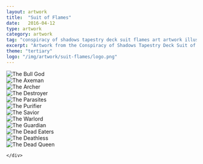 ```yaml
---
layout: artwork
title:  "Suit of Flames"
date:   2016-04-12
type: artwork
category: artwork
tag: "conspiracy of shadows tapestry deck suit flames art artwork illustration"
excerpt: "Artwork from the Conspiracy of Shadows Tapestry Deck Suit of Flames, a themed take on the traditional tarot deck."
theme: "tertiary"
logo: "/img/artwork/suit-flames/logo.png"
---
```

<div class="image-container">
	<div class="wrapper">
		<section class="artwork">
			<img src="/img/artwork/suit-flames/01-BullGod.jpg" alt="The Bull God"/>		
		</section>
		<section class="artwork">
			<img src="/img/artwork/suit-flames/02-Axeman.jpg" alt="The Axeman"/>		
		</section>
		<section class="artwork">
			<img src="/img/artwork/suit-flames/03-Archer.jpg" alt="The Archer"/>		
		</section>
		<section class="artwork">
			<img src="/img/artwork/suit-flames/04-Destroyer.jpg" alt="The Destroyer"/>		
		</section>
		<section class="artwork">
			<img src="/img/artwork/suit-flames/05-Parasites.jpg" alt="The Parasites"/>		
		</section>
		<section class="artwork">
			<img src="/img/artwork/suit-flames/06-Purifier.jpg" alt="The Purifier"/>		
		</section>
		<section class="artwork">
			<img src="/img/artwork/suit-flames/07-Savior.jpg" alt="The Savior"/>		
		</section>
		<section class="artwork">
			<img src="/img/artwork/suit-flames/08-Warlord.jpg" alt="The Warlord"/>		
		</section>
		<section class="artwork">
			<img src="/img/artwork/suit-flames/09-Guardian.jpg" alt="The Guardian"/>		
		</section>
		<section class="artwork">
			<img src="/img/artwork/suit-flames/10-DeadEaters.jpg" alt="The Dead Eaters"/>		
		</section>
		<section class="artwork">
			<img src="/img/artwork/suit-flames/11-Deathless.jpg" alt="The Deathless"/>		
		</section>
		<section class="artwork">
			<img src="/img/artwork/suit-flames/12-DeadQueen.jpg" alt="The Dead Queen"/>		
		</section>

	</div>
</div>